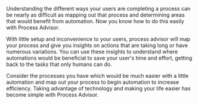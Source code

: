 Understanding the different ways your users are completing a process can be nearly as difficult as mapping out that process and determining areas that would benefit from automation. Now you know how to do this easily with Process Advisor.

With little setup and inconvenience to your users, process advisor will map your process and give you insights on actions that are taking long or have numerous variations. You can use these insights to understand where automations would be beneficial to save your user's time and effort, getting back to the tasks that only humans can do.

Consider the processes you have which would be much easier with a little automation and map out your process to begin automation to increase efficiency. Taking advantage of technology and making your life easier has become simple with Process Advisor.
